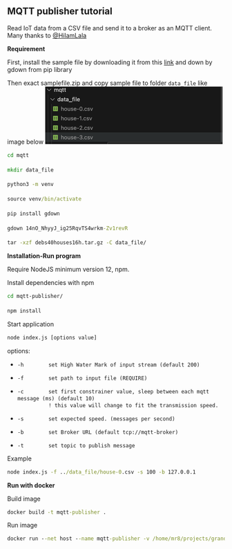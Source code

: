 ## MQTT publisher tutorial
Read IoT data from a CSV file and send it to a broker as an MQTT client. Many thanks to [@HiIamLala](https://github.com/HiIamLala)

**Requirement**

First, install the sample file by downloading it from this [link](https://drive.google.com/file/d/14nO_NhyyJ_ig25RqvTS4wrkm-Zv1revR/view) and down by gdown from pip library

Then exact samplefile.zip and copy sample file to folder `data_file` like image below
![alt text](../../image/image.png)

```cmd
cd mqtt

mkdir data_file

python3 -m venv

source venv/bin/activate

pip install gdown

gdown 14nO_NhyyJ_ig25RqvTS4wrkm-Zv1revR

tar -xzf debs40houses16h.tar.gz -C data_file/
```





**Installation-Run program**

Require NodeJS minimum version 12, npm.

Install dependencies with npm
```bash
cd mqtt-publisher/

npm install
```

Start application
```bash
node index.js [options value]
```

options: 
-     -h        set High Water Mark of input stream (default 200)
-     -f        set path to input file (REQUIRE)
-     -c        set first constrainer value, sleep between each mqtt message (ms) (default 10)
                ! this value will change to fit the transmission speed.
-     -s        set expected speed. (messages per second)
-     -b        set Broker URL (default tcp://mqtt-broker)
-     -t        set topic to publish message

Example
```cmd
node index.js -f ../data_file/house-0.csv -s 100 -b 127.0.0.1
```

**Run with docker**

Build image

```cmd
docker build -t mqtt-publisher .
```

Run image

```cmd
docker run --net host --name mqtt-publisher -v /home/mr8/projects/grand_project/stormsmarthome/mqtt/data-file:/app/data-file mr4x2/mqtt-publisher:v1 node index.js -f data-file/house-0.csv -b 10.0.0.5 -s 100
```
